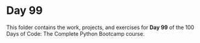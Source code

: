 # Day 99

This folder contains the work, projects, and exercises for **Day 99** of the 100 Days of Code: The Complete Python Bootcamp course.
